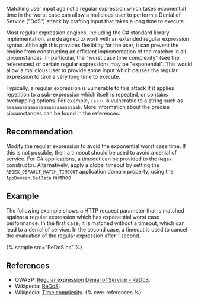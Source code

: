 Matching user input against a regular expression which takes exponential time in the worst case can allow a malicious user to perform a Denial of Service ("DoS") attack by crafting input that takes a long time to execute.

Most regular expression engines, including the C\# standard library implementation, are designed to work with an extended regular expression syntax. Although this provides flexibility for the user, it can prevent the engine from constructing an efficient implementation of the matcher in all circumstances. In particular, the "worst case time complexity" (see the references) of certain regular expressions may be "exponential". This would allow a malicious user to provide some input which causes the regular expression to take a very long time to execute.

Typically, a regular expression is vulnerable to this attack if it applies repetition to a sub-expression which itself is repeated, or contains overlapping options. For example, `(a+)+` is vulnerable to a string such as `aaaaaaaaaaaaaaaaaaaaaaaaaaab`. More information about the precise circumstances can be found in the references.


## Recommendation
Modify the regular expression to avoid the exponential worst case time. If this is not possible, then a timeout should be used to avoid a denial of service. For C\# applications, a timeout can be provided to the `Regex` constructor. Alternatively, apply a global timeout by setting the `REGEX_DEFAULT_MATCH_TIMEOUT` application domain property, using the `AppDomain.SetData` method.


## Example
The following example shows a HTTP request parameter that is matched against a regular expression which has exponential worst case performance. In the first case, it is matched without a timeout, which can lead to a denial of service. In the second case, a timeout is used to cancel the evaluation of the regular expression after 1 second.

{% sample src="ReDoS.cs" %}

## References
* OWASP: [Regular expression Denial of Service - ReDoS](https://www.owasp.org/index.php/Regular_expression_Denial_of_Service_-_ReDoS).
* Wikipedia: [ReDoS](https://en.wikipedia.org/wiki/ReDoS).
* Wikipedia: [Time complexity](https://en.wikipedia.org/wiki/Time_complexity).
{% cwe-references %}
